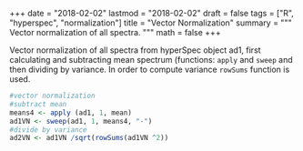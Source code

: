 +++
date = "2018-02-02"
lastmod = "2018-02-02"
draft = false
tags = ["R", "hyperspec", "normalization"]
title = "Vector Normalization"
summary = """
Vector normalization of all spectra.
"""
math = false
+++



Vector normalization of all spectra from hyperSpec object ad1, first calculating and subtracting mean spectrum (functions: `apply` and `sweep` and then dividing by variance. In order to compute variance `rowSums` function is used.
```r
#vector normalization
#subtract mean
means4 <- apply (ad1, 1, mean)
ad1VN <- sweep(ad1, 1, means4, "-")
#divide by variance 
ad2VN <- ad1VN /sqrt(rowSums(ad1VN ^2))
```
